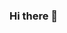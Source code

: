### Hi there 👋

<!--
**rafaelcmotta/rafaelcmotta** is a ✨ _special_ ✨ repository because its `README.md` (this file) appears on your GitHub profile.


- 🔭 I’m currently working on Gupy, a São Paulo based startup focused on improving how people recruit candidates for companies.
- 🌱 I’m currently learning NodeJS - yes, i'm new to programming.
- 👯 I’m looking to collaborate on ...
- 🤔 I’m looking for help with ...
- 💬 Ask me about AWS / It Governance / IT Management / Sales and Prospecting
- 📫 How to reach me: @rafaeldw in twitter
- 😄 Pronouns: He/Him
- ⚡ Fun fact: I have a 7 year old son 
-->
